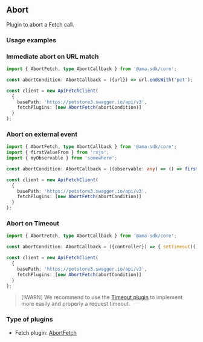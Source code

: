 ## Abort

Plugin to abort a Fetch call.

### Usage examples

### Immediate abort on URL match

```typescript
import { AbortFetch, type AbortCallback } from '@ama-sdk/core';

const abortCondition: AbortCallback = ({url}) => url.endsWith('pet');

const client = new ApiFetchClient(
  {
    basePath: 'https://petstore3.swagger.io/api/v3',
    fetchPlugins: [new AbortFetch(abortCondition)]
  }
);
```

### Abort on external event

```typescript
import { AbortFetch, type AbortCallback } from '@ama-sdk/core';
import { firstValueFrom } from 'rxjs';
import { myObservable } from 'somewhere';

const abortCondition: AbortCallback = ((observable: any) => () => firstValueFrom(observable).then((value) => !!value))(myObservable);

const client = new ApiFetchClient(
  {
    basePath: 'https://petstore3.swagger.io/api/v3',
    fetchPlugins: [new AbortFetch(abortCondition)]
  }
);
```

### Abort on Timeout

```typescript
import { AbortFetch, type AbortCallback } from '@ama-sdk/core';

const abortCondition: AbortCallback = ({controller}) => { setTimeout(() => controller?.abort(), 3000); };

const client = new ApiFetchClient(
  {
    basePath: 'https://petstore3.swagger.io/api/v3',
    fetchPlugins: [new AbortFetch(abortCondition)]
  }
);
```

> [!WARN]
> We recommend to use the [Timeout plugin](https://github.com/AmadeusITGroup/otter/tree/main/packages/%40ama-sdk/client-fetch/src/plugins/timeout) to implement more easily and properly a request timeout.

### Type of plugins

- Fetch plugin: [AbortFetch](./abort.fetch.ts)
